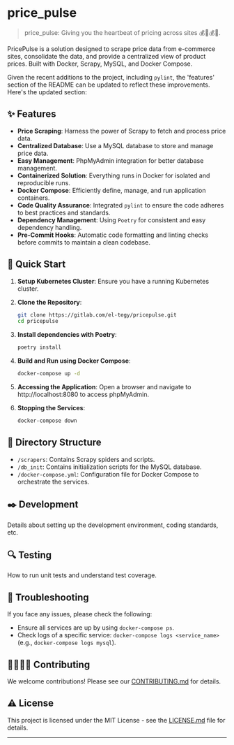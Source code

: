 # price_pulse

> price_pulse: Giving you the heartbeat of pricing across sites 💰🤩💰😱.

PricePulse is a solution designed to scrape price data from e-commerce sites, consolidate the data, and provide a centralized view of product prices. Built with Docker, Scrapy, MySQL, and Docker Compose.

Given the recent additions to the project, including `pylint`, the 'features' section of the README can be updated to reflect these improvements. Here's the updated section:

## ✨ Features

- **Price Scraping**: Harness the power of Scrapy to fetch and process price data.
- **Centralized Database**: Use a MySQL database to store and manage price data.
- **Easy Management**: PhpMyAdmin integration for better database management.
- **Containerized Solution**: Everything runs in Docker for isolated and reproducible runs.
- **Docker Compose**: Efficiently define, manage, and run application containers.
- **Code Quality Assurance**: Integrated `pylint` to ensure the code adheres to best practices and standards.
- **Dependency Management**: Using `Poetry` for consistent and easy dependency handling.
- **Pre-Commit Hooks**: Automatic code formatting and linting checks before commits to maintain a clean codebase.

## 🚀 Quick Start

1. **Setup Kubernetes Cluster**: Ensure you have a running Kubernetes cluster.

2. **Clone the Repository**:
   ```bash
   git clone https://gitlab.com/el-tegy/pricepulse.git
   cd pricepulse
   ```
3. **Install dependencies with Poetry**:
   ```bash
   poetry install
   ```

4. **Build and Run using Docker Compose**:
   ```bash
   docker-compose up -d
   ```

5. **Accessing the Application**:
Open a browser and navigate to http://localhost:8080 to access phpMyAdmin.

6. **Stopping the Services**:
   ```bash
   docker-compose down
   ```

## 🧱 Directory Structure

- `/scrapers`: Contains Scrapy spiders and scripts.
- `/db_init`: Contains initialization scripts for the MySQL database.
- `/docker-compose.yml`: Configuration file for Docker Compose to orchestrate the services.

## ✒️ Development

Details about setting up the development environment, coding standards, etc.

## 🔍 Testing

How to run unit tests and understand test coverage.

## 🚚 Troubleshooting

If you face any issues, please check the following:

   - Ensure all services are up by using `docker-compose ps`.
   - Check logs of a specific service: `docker-compose logs <service_name>` (e.g., `docker-compose logs mysql`).

## 🫱🏻‍🫲🏽 Contributing

We welcome contributions! Please see our [CONTRIBUTING.md](CONTRIBUTING.md) for details.

## ⚠️ License

This project is licensed under the MIT License - see the [LICENSE.md](LICENSE.md) file for details.

---

